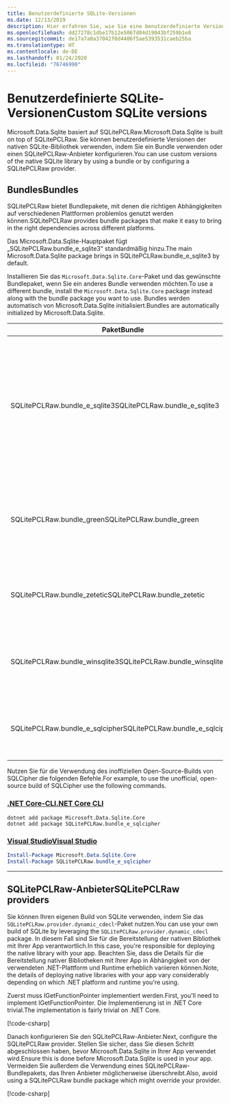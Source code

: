 ```yaml
---
title: Benutzerdefinierte SQLite-Versionen
ms.date: 12/13/2019
description: Hier erfahren Sie, wie Sie eine benutzerdefinierte Version der nativen SQLite-Bibliothek verwenden.
ms.openlocfilehash: dd27278c1dbe17b12e5067d04d19043bf259b1e8
ms.sourcegitcommit: de17a7a0a37042f0d4406f5ae5393531caeb25ba
ms.translationtype: HT
ms.contentlocale: de-DE
ms.lasthandoff: 01/24/2020
ms.locfileid: "76746990"
---
```

# <a name="custom-sqlite-versions"></a><span data-ttu-id="13d1f-103">Benutzerdefinierte SQLite-Versionen</span><span class="sxs-lookup"><span data-stu-id="13d1f-103">Custom SQLite versions</span></span>

<span data-ttu-id="13d1f-104">Microsoft.Data.Sqlite basiert auf SQLitePCLRaw.</span><span class="sxs-lookup"><span data-stu-id="13d1f-104">Microsoft.Data.Sqlite is built on top of SQLitePCLRaw.</span></span> <span data-ttu-id="13d1f-105">Sie können benutzerdefinierte Versionen der nativen SQLite-Bibliothek verwenden, indem Sie ein Bundle verwenden oder einen SQLitePCLRaw-Anbieter konfigurieren.</span><span class="sxs-lookup"><span data-stu-id="13d1f-105">You can use custom versions of the native SQLite library by using a bundle or by configuring a SQLitePCLRaw provider.</span></span>

## <a name="bundles"></a><span data-ttu-id="13d1f-106">Bundles</span><span class="sxs-lookup"><span data-stu-id="13d1f-106">Bundles</span></span>

<span data-ttu-id="13d1f-107">SQLitePCLRaw bietet Bundlepakete, mit denen die richtigen Abhängigkeiten auf verschiedenen Plattformen problemlos genutzt werden können.</span><span class="sxs-lookup"><span data-stu-id="13d1f-107">SQLitePCLRaw provides bundle packages that make it easy to bring in the right dependencies across different platforms.</span></span>

<span data-ttu-id="13d1f-108">Das Microsoft.Data.Sqlite-Hauptpaket fügt „SQLitePCLRaw.bundle_e_sqlite3“ standardmäßig hinzu.</span><span class="sxs-lookup"><span data-stu-id="13d1f-108">The main Microsoft.Data.Sqlite package brings in SQLitePCLRaw.bundle_e_sqlite3 by default.</span></span>

<span data-ttu-id="13d1f-109">Installieren Sie das `Microsoft.Data.Sqlite.Core`-Paket und das gewünschte Bundlepaket, wenn Sie ein anderes Bundle verwenden möchten.</span><span class="sxs-lookup"><span data-stu-id="13d1f-109">To use a different bundle, install the `Microsoft.Data.Sqlite.Core` package instead along with the bundle package you want to use.</span></span> <span data-ttu-id="13d1f-110">Bundles werden automatisch von Microsoft.Data.Sqlite initialisiert.</span><span class="sxs-lookup"><span data-stu-id="13d1f-110">Bundles are automatically initialized by Microsoft.Data.Sqlite.</span></span>

| <span data-ttu-id="13d1f-111">Paket</span><span class="sxs-lookup"><span data-stu-id="13d1f-111">Bundle</span></span> | <span data-ttu-id="13d1f-112">Beschreibung</span><span class="sxs-lookup"><span data-stu-id="13d1f-112">Description</span></span> |
| --- | --- |
| <span data-ttu-id="13d1f-113">SQLitePCLRaw.bundle_e_sqlite3</span><span class="sxs-lookup"><span data-stu-id="13d1f-113">SQLitePCLRaw.bundle_e_sqlite3</span></span> | <span data-ttu-id="13d1f-114">Dieses Bundle stellt eine konsistente Version von SQLite auf allen Plattformen bereit.</span><span class="sxs-lookup"><span data-stu-id="13d1f-114">Provides a consistent version of SQLite on all platforms.</span></span> <span data-ttu-id="13d1f-115">Es umfasst die FTS4-, FTS5-, JSON1 und R\*Tree-Erweiterungen.</span><span class="sxs-lookup"><span data-stu-id="13d1f-115">Includes the FTS4, FTS5, JSON1, and R\*Tree extensions.</span></span> <span data-ttu-id="13d1f-116">Dies ist die Standardeinstellung.</span><span class="sxs-lookup"><span data-stu-id="13d1f-116">This is the default.</span></span> |
| <span data-ttu-id="13d1f-117">SQLitePCLRaw.bundle_green</span><span class="sxs-lookup"><span data-stu-id="13d1f-117">SQLitePCLRaw.bundle_green</span></span> | <span data-ttu-id="13d1f-118">Dies ist mit bundle_e_sqlite3 identisch, mit der Ausnahme, dass unter iOS die SQLite-Systembibliothek verwendet wird.</span><span class="sxs-lookup"><span data-stu-id="13d1f-118">Same as bundle_e_sqlite3, except on iOS where it uses the system SQLite library.</span></span> |
| <span data-ttu-id="13d1f-119">SQLitePCLRaw.bundle_zetetic</span><span class="sxs-lookup"><span data-stu-id="13d1f-119">SQLitePCLRaw.bundle_zetetic</span></span> | <span data-ttu-id="13d1f-120">Hier werden die offiziellen SQLCipher-Builds von Zetetic (nicht enthalten) verwendet.</span><span class="sxs-lookup"><span data-stu-id="13d1f-120">Uses the official SQLCipher builds from Zetetic (not included).</span></span> |
| <span data-ttu-id="13d1f-121">SQLitePCLRaw.bundle_winsqlite3</span><span class="sxs-lookup"><span data-stu-id="13d1f-121">SQLitePCLRaw.bundle_winsqlite3</span></span> | <span data-ttu-id="13d1f-122">Hier wird mit winsqlite3.dll die SQLite-Systembibliothek unter Windows 10 verwendet.</span><span class="sxs-lookup"><span data-stu-id="13d1f-122">Uses winsqlite3.dll, the system SQLite library on Windows 10.</span></span> |
| <span data-ttu-id="13d1f-123">SQLitePCLRaw.bundle_e_sqlcipher</span><span class="sxs-lookup"><span data-stu-id="13d1f-123">SQLitePCLRaw.bundle_e_sqlcipher</span></span> | <span data-ttu-id="13d1f-124">Hiermit wird ein inoffizieller Open-Source-Build von SQLCipher bereitgestellt.</span><span class="sxs-lookup"><span data-stu-id="13d1f-124">Provides an unofficial, open-source build of SQLCipher.</span></span> |

<span data-ttu-id="13d1f-125">Nutzen Sie für die Verwendung des inoffiziellen Open-Source-Builds von SQLCipher die folgenden Befehle.</span><span class="sxs-lookup"><span data-stu-id="13d1f-125">For example, to use the unofficial, open-source build of SQLCipher use the following commands.</span></span>

### <a name="net-core-cli"></a>[<span data-ttu-id="13d1f-126">.NET Core-CLI</span><span class="sxs-lookup"><span data-stu-id="13d1f-126">.NET Core CLI</span></span>](#tab/netcore-cli)

```dotnetcli
dotnet add package Microsoft.Data.Sqlite.Core
dotnet add package SQLitePCLRaw.bundle_e_sqlcipher
```

### <a name="visual-studio"></a>[<span data-ttu-id="13d1f-127">Visual Studio</span><span class="sxs-lookup"><span data-stu-id="13d1f-127">Visual Studio</span></span>](#tab/visual-studio)

``` PowerShell
Install-Package Microsoft.Data.Sqlite.Core
Install-Package SQLitePCLRaw.bundle_e_sqlcipher
```

---

## <a name="sqlitepclraw-providers"></a><span data-ttu-id="13d1f-128">SQLitePCLRaw-Anbieter</span><span class="sxs-lookup"><span data-stu-id="13d1f-128">SQLitePCLRaw providers</span></span>

<span data-ttu-id="13d1f-129">Sie können Ihren eigenen Build von SQLite verwenden, indem Sie das `SQLitePCLRaw.provider.dynamic_cdecl`-Paket nutzen.</span><span class="sxs-lookup"><span data-stu-id="13d1f-129">You can use your own build of SQLite by leveraging the `SQLitePCLRaw.provider.dynamic_cdecl` package.</span></span> <span data-ttu-id="13d1f-130">In diesem Fall sind Sie für die Bereitstellung der nativen Bibliothek mit Ihrer App verantwortlich.</span><span class="sxs-lookup"><span data-stu-id="13d1f-130">In this case, you're responsible for deploying the native library with your app.</span></span> <span data-ttu-id="13d1f-131">Beachten Sie, dass die Details für die Bereitstellung nativer Bibliotheken mit Ihrer App in Abhängigkeit von der verwendeten .NET-Plattform und Runtime erheblich variieren können.</span><span class="sxs-lookup"><span data-stu-id="13d1f-131">Note, the details of deploying native libraries with your app vary considerably depending on which .NET platform and runtime you're using.</span></span>

<span data-ttu-id="13d1f-132">Zuerst muss IGetFunctionPointer implementiert werden.</span><span class="sxs-lookup"><span data-stu-id="13d1f-132">First, you'll need to implement IGetFunctionPointer.</span></span> <span data-ttu-id="13d1f-133">Die Implementierung ist in .NET Core trivial.</span><span class="sxs-lookup"><span data-stu-id="13d1f-133">The implementation is fairly trivial on .NET Core.</span></span>

[!code-csharp[](../../../../samples/snippets/standard/data/sqlite/SystemLibrarySample/Program.cs?name=snippet_NativeLibraryAdapter)]

<span data-ttu-id="13d1f-134">Danach konfigurieren Sie den SQLitePCLRaw-Anbieter.</span><span class="sxs-lookup"><span data-stu-id="13d1f-134">Next, configure the SQLitePCLRaw provider.</span></span> <span data-ttu-id="13d1f-135">Stellen Sie sicher, dass Sie diesen Schritt abgeschlossen haben, bevor Microsoft.Data.Sqlite in Ihrer App verwendet wird.</span><span class="sxs-lookup"><span data-stu-id="13d1f-135">Ensure this is done before Microsoft.Data.Sqlite is used in your app.</span></span> <span data-ttu-id="13d1f-136">Vermeiden Sie außerdem die Verwendung eines SQLitePCLRaw-Bundlepakets, das Ihren Anbieter möglicherweise überschreibt.</span><span class="sxs-lookup"><span data-stu-id="13d1f-136">Also, avoid using a SQLitePCLRaw bundle package which might override your provider.</span></span>

[!code-csharp[](../../../../samples/snippets/standard/data/sqlite/SystemLibrarySample/Program.cs?name=snippet_SetProvider)]
